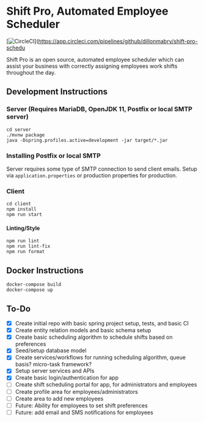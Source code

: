 # Shift Pro, Automated Employee Scheduler
[![CircleCI](https://circleci.com/gh/dillonmabry/shift-pro-scheduler.svg?style=shield)](https://app.circleci.com/pipelines/github/dillonmabry/shift-pro-schedu

Shift Pro is an open source, automated employee scheduler which can assist your business with correctly assigning employees work shifts throughout the day.

## Development Instructions

### Server (Requires MariaDB, OpenJDK 11, Postfix or local SMTP server)
```
cd server
./mvnw package
java -Dspring.profiles.active=development -jar target/*.jar
```
### Installing Postfix or local SMTP
Server requires some type of SMTP connection to send client emails. Setup via `application.properties` or production properties for production.

### Client
```
cd client
npm install
npm run start
```
#### Linting/Style
```
npm run lint
npm run lint-fix
npm run format
```

## Docker Instructions
```
docker-compose build
docker-compose up
```

## To-Do
- [X] Create initial repo with basic spring project setup, tests, and basic CI
- [X] Create entity relation models and basic schema setup
- [X] Create basic scheduling algorithm to schedule shifts based on preferences
- [X] Seed/setup database model
- [X] Create services/workflows for running scheduling algorithm, queue basis? micro-task framework?
- [X] Setup server services and APIs
- [X] Create basic login/authentication for app
- [ ] Create shift scheduling portal for app, for administrators and employees
- [ ] Create profile area for employees/administrators
- [ ] Create area to add new employees
- [ ] Future: Ability for employees to set shift preferences
- [ ] Future: add email and SMS notifications for employees
